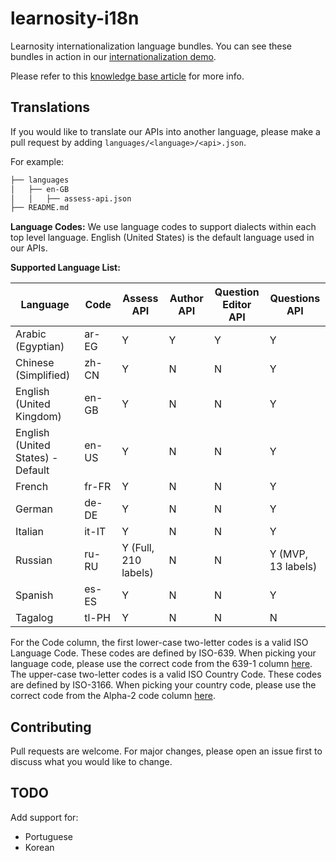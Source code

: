 # learnosity-i18n
Learnosity internationalization language bundles. You can see these bundles in action in our [internationalization demo](https://demos.learnosity.com/assessment/activities-i18n.php).

Please refer to this [knowledge base article](https://help.learnosity.com/hc/en-us/articles/360002918818-Translating-the-Learnosity-user-interface-with-label-bundles) for more info.

## Translations
If you would like to translate our APIs into another language, please make a pull request by adding `languages/<language>/<api>.json`.

For example:

```bash
├── languages
│   ├── en-GB
│   │   ├── assess-api.json
├── README.md
```

**Language Codes:**
We use language codes to support dialects within each top level language. English (United States) is the default language used in our APIs.

**Supported Language List:**
<table>
    <thead>
        <tr>
            <th width="320">Language</th>
            <th width="130">Code</th>
            <th width="130">Assess API</th>
            <th width="130">Author API</th>
            <th width="130">Question Editor API</th>
            <th width="130">Questions API</th>
        </tr>
    </thead>
    <tbody>
        <tr>
            <td>Arabic (Egyptian)</td>
            <td>ar-EG</td>
            <td>Y</td>
            <td>Y</td>
            <td>Y</td>
            <td>Y</td>
        </tr>
        <tr>
            <td>Chinese (Simplified)</td>
            <td>zh-CN</td>
            <td>Y</td>
            <td>N</td>
            <td>N</td>
            <td>Y</td>
        </tr>
        <tr>
            <td>English (United Kingdom)</td>
            <td>en-GB</td>
            <td>Y</td>
            <td>N</td>
            <td>N</td>
            <td>Y</td>
        </tr>
        <tr>
            <td>English (United States) - Default</td>
            <td>en-US</td>
            <td>Y</td>
            <td>N</td>
            <td>N</td>
            <td>Y</td>
        </tr>
        <tr>
            <td>French</td>
            <td>fr-FR</td>
            <td>Y</td>
            <td>N</td>
            <td>N</td>
            <td>Y</td>
        </tr>
        <tr>
            <td>German</td>
            <td>de-DE</td>
            <td>Y</td>
            <td>N</td>
            <td>N</td>
            <td>Y</td>
        </tr>
        <tr>
            <td>Italian</td>
            <td>it-IT</td>
            <td>Y</td>
            <td>N</td>
            <td>N</td>
            <td>Y</td>
        </tr>
        <tr>
            <td>Russian</td>
            <td>ru-RU</td>
            <td>Y (Full, 210 labels)</td>
            <td>N</td>
            <td>N</td>
            <td>Y (MVP, 13 labels)</td>
        </tr>
        <tr>
            <td>Spanish</td>
            <td>es-ES</td>
            <td>Y</td>
            <td>N</td>
            <td>N</td>
            <td>Y</td>
        </tr>
        <tr>
            <td>Tagalog</td>
            <td>tl-PH</td>
            <td>Y</td>
            <td>N</td>
            <td>N</td>
            <td>N</td>
        </tr>
    </tbody>
</table>

For the Code column, the first lower-case two-letter codes is a valid ISO Language Code. These codes are defined by ISO-639. When picking your language code, please use the correct code from the 639-1 column [here](https://en.wikipedia.org/wiki/List_of_ISO_639-1_codes). The upper-case two-letter codes is a valid ISO Country Code. These codes are defined by ISO-3166. When picking your country code, please use the correct code from the Alpha-2 code column [here](https://en.wikipedia.org/wiki/List_of_ISO_3166_country_codes).

## Contributing
Pull requests are welcome. For major changes, please open an issue first to discuss what you would like to change.

## TODO
Add support for:
* Portuguese
* Korean
